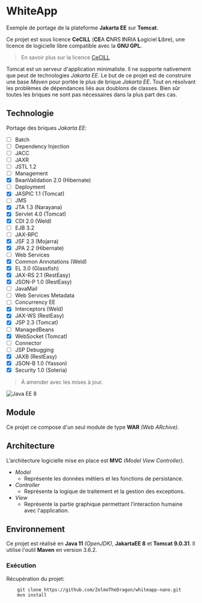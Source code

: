 # WhiteApp

Exemple de portage de la plateforme **Jakarta EE** sur **Tomcat**.

Ce projet est sous licence **CeCILL** (**CE**A **C**NRS **I**NRIA **L**ogiciel **L**ibre),
une licence de logicielle libre compatible avec la **GNU GPL**.

> En savoir plus sur la licence [CeCILL](http://cecill.info/index.fr.html)

Tomcat est un serveur d'application minimaliste.
Il ne supporte nativement que peut de technologies *Jakarta EE*.
Le but de ce projet est de construire une base *Maven* pour portée le plus de brique *Jakarta EE*.
Tout en résolvant les problèmes de dépendances liés aux doublons de classes.
Bien sûr toutes les briques ne sont pas nécessaires dans la plus part des cas. 

## Technologie

Portage des briques *Jakarta EE*:
* [ ] Batch
* [ ] Dependency Injection
* [ ] JACC
* [ ] JAXR
* [ ] JSTL 1.2
* [ ] Management
* [x] BeanValidation 2.0 (Hibernate)
* [ ] Deployment
* [x] JASPIC 1.1 (Tomcat)
* [ ] JMS
* [x] JTA 1.3 (Narayana)
* [x] Servlet 4.0 (Tomcat)
* [x] CDI 2.0 (Weld)
* [ ] EJB 3.2
* [ ] JAX-RPC
* [x] JSF 2.3 (Mojarra)
* [x] JPA 2.2 (Hibernate)
* [ ] Web Services
* [x] Common Annotations (Weld)
* [x] EL 3.0 (Glassfish)
* [x] JAX-RS 2.1 (RestEasy)
* [x] JSON-P 1.0 (RestEasy)
* [ ] JavaMail
* [ ] Web Services Metadata
* [ ] Concurrency EE
* [x] Interceptors (Weld)
* [x] JAX-WS (RestEasy)
* [x] JSP 2.3 (Tomcat)
* [ ] ManagedBeans
* [x] WebSocket (Tomcat)
* [ ] Connector
* [ ] JSP Debugging
* [x] JAXB (RestEasy)
* [x] JSON-B 1.0 (Yasson)
* [x] Security 1.0 (Soteria)

> À amender avec les mises à jour.

![Java EE 8](https://cdn.app.compendium.com/uploads/user/e7c690e8-6ff9-102a-ac6d-e4aebca50425/9f78fc09-faec-4068-82bd-09e7cc8bbf34/File/8f333305d54fb607858e1c48730313b2/screen_shot_2017_08_23_at_5_55_26_pm.png)

## Module

Ce projet ce compose d'un seul module de type **WAR** *(Web ARchive)*.
   
## Architecture

L’architecture logicielle mise en place est **MVC** *(Model View Controller)*.

* *Model*
    * Représente les données métiers et les fonctions de persistance.
* *Controller*
    * Représente la logique de traitement et la gestion des exceptions.
* *View*
    * Représente la partie graphique permettant l’interaction humaine avec l'application.

## Environnement

Ce projet est réalisé en **Java 11** *(OpenJDK)*, **JakartaEE 8** et **Tomcat 9.0.31**.
Il utilise l'outil **Maven** en version 3.6.2.

### Exécution

Récupération du projet:
~~~
    git clone https://github.com/ZelmoTheDragon/whiteapp-nano.git
    mvn install
~~~
